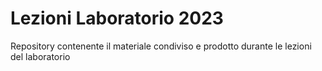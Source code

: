 # Lezioni Laboratorio 2023
Repository contenente il materiale condiviso e prodotto durante le lezioni del laboratorio 
